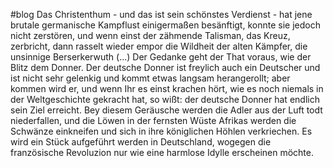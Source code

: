 #blog 
Das Christenthum - und das ist sein schönstes Verdienst - hat jene brutale germanische Kampflust einigermaßen besänftigt, konnte sie jedoch nicht zerstören, und wenn einst der zähmende Talisman, das Kreuz, zerbricht, dann rasselt wieder empor die Wildheit der alten Kämpfer, die unsinnige Berserkerwuth (...) Der Gedanke geht der That voraus, wie der Blitz dem Donner. Der deutsche Donner ist freylich auch ein Deutscher und ist nicht sehr gelenkig und kommt etwas langsam herangerollt; aber kommen wird er, und wenn Ihr es einst krachen hört, wie es noch niemals in der Weltgeschichte gekracht hat, so wißt: der deutsche Donner hat endlich sein Ziel erreicht. Bey diesem Geräusche werden die Adler aus der Luft todt niederfallen, und die Löwen in der fernsten Wüste Afrikas werden die Schwänze einkneifen und sich in ihre königlichen Höhlen verkriechen. Es wird ein Stück aufgeführt werden in Deutschland, wogegen die französische Revoluzion nur wie eine harmlose Idylle erscheinen möchte.